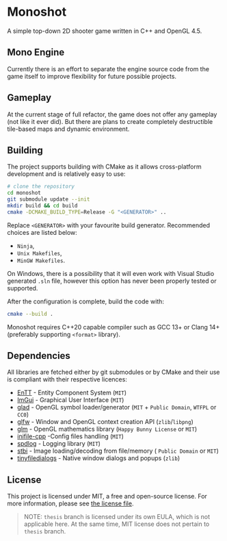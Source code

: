 # Monoshot

A simple top-down 2D shooter game written in C++ and OpenGL 4.5.

## Mono Engine

Currently there is an effort to separate the engine source code from the game itself to improve
flexibility for future possible projects.

## Gameplay

At the current stage of full refactor, the game does not offer any gameplay (not like it ever did).
But there are plans to create completely destructible tile-based maps and dynamic environment.

## Building

The project supports building with CMake as it allows cross-platform development and is relatively
easy to use:

```bash
# clone the repository
cd monoshot
git submodule update --init
mkdir build && cd build
cmake -DCMAKE_BUILD_TYPE=Release -G "<GENERATOR>" ..
```

Replace `<GENERATOR>` with your favourite build generator. Recommended choices are listed below:

- `Ninja`,
- `Unix Makefiles`,
- `MinGW Makefiles`.

On Windows, there is a possibility that it will even work with Visual Studio generated `.sln` file,
however this option has never been properly tested or supported.

After the configuration is complete, build the code with:

```bash
cmake --build .
```

Monoshot requires C++20 capable compiler such as GCC 13+ or Clang 14+ (preferably supporting
`<format>` library).

## Dependencies

All libraries are fetched either by git submodules or by CMake and their use is compliant with
their respective licences:

- [EnTT](https://github.com/skypjack/entt) - Entity Component System (`MIT`)
- [ImGui](https://github.com/ocornut/imgui) - Graphical User Interface (`MIT`)
- [glad](https://github.com/Dav1dde/glad) - OpenGL symbol loader/generator (`MIT` +
`Public Domain`, `WTFPL` or `CC0`)
- [glfw](https://github.com/glfw/glfw) - Window and OpenGL context creation API (`zlib`/`libpng`)
- [glm](https://github.com/g-truc/glm) - OpenGL mathematics library (`Happy Bunny License` or `MIT`)
- [inifile-cpp](https://github.com/Rookfighter/inifile-cpp) -Config files handling (`MIT`)
- [spdlog](https://github.com/gabime/spdlog) - Logging library (`MIT`)
- [stbi](https://github.com/nothings/stb) - Image loading/decoding from file/memory (
`Public Domain` or `MIT`)
- [tinyfiledialogs](https://sourceforge.net/projects/tinyfiledialogs/) - Native window dialogs and
popups (`zlib`)

## License

This project is licensed under MIT, a free and open-source license. For more information, please
see [the license file](LICENSE.md).

> NOTE: `thesis` branch is licensed under its own EULA, which is not applicable here. At the
> same time, MIT license does not pertain to `thesis` branch.
